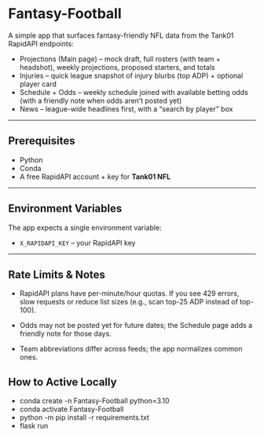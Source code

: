 # Fantasy-Football

A simple app that surfaces fantasy-friendly NFL data from the Tank01 RapidAPI endpoints:

- Projections (Main page) – mock draft, full rosters (with team + headshot), weekly projections, proposed starters, and totals  
- Injuries – quick league snapshot of injury blurbs (top ADP) + optional player card  
- Schedule + Odds – weekly schedule joined with available betting odds (with a friendly note when odds aren’t posted yet)  
- News – league-wide headlines first, with a “search by player” box

---

## Prerequisites

- Python
- Conda
- A free RapidAPI account + key for **Tank01 NFL**  

---

## Environment Variables

The app expects a single environment variable:

- `X_RAPIDAPI_KEY` – your RapidAPI key

---

## Rate Limits & Notes

- RapidAPI plans have per-minute/hour quotas. If you see 429 errors, slow requests or reduce list sizes (e.g., scan top-25 ADP instead of top-100).

- Odds may not be posted yet for future dates; the Schedule page adds a friendly note for those days.

- Team abbreviations differ across feeds; the app normalizes common ones.

## How to Active Locally

- conda create -n Fantasy-Football python=3.10
- conda activate Fantasy-Football
- python -m pip install -r requirements.txt
- flask run

